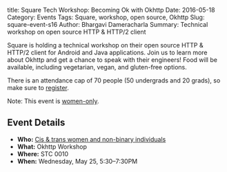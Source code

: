 title: Square Tech Workshop: Becoming Ok with Okhttp
Date: 2016-05-18
Category: Events
Tags: Square, workshop, open source, Okhttp
Slug: square-event-s16
Author: Bhargavi Dameracharla
Summary: Technical workshop on open source HTTP & HTTP/2 client

Square is holding a technical workshop on their open source HTTP & HTTP/2
client for Android and Java applications.
Join us to learn more about Okhttp and get a chance to speak with their
engineers!
Food will be available, including vegetarian, vegan, and gluten-free
options.

There is an attendance cap of 70 people (50 undergrads and 20 grads),
so make sure to [register](https://www.eventbrite.com/e/square-tech-workshop-becoming-ok-with-okhttp-tickets-25360009471).

Note: This event is [women-only](http://wics.uwaterloo.ca/faq).

## Event Details ##

+ **Who:** [Cis & trans women and non-binary individuals](http://wics.uwaterloo.ca/faq)
+ **What:** Okhttp Workshop
+ **Where:** STC 0010
+ **When:** Wednesday, May 25, 5:30&ndash;7:30PM
